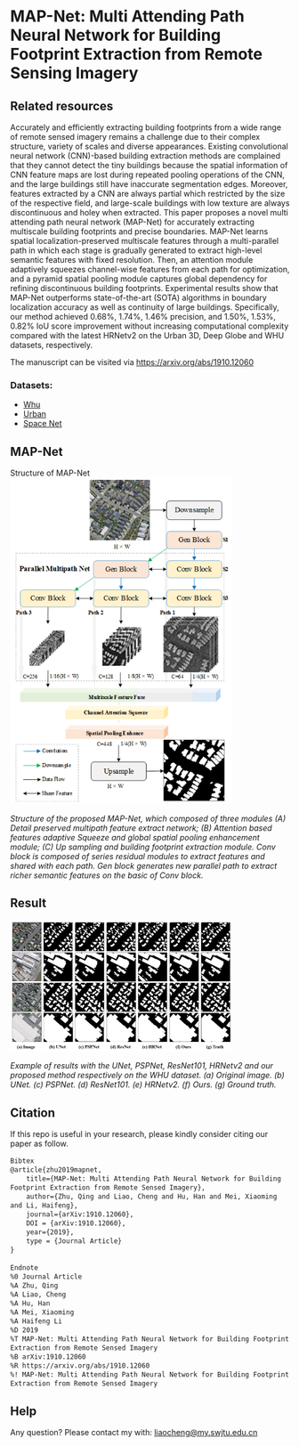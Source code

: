 # **MAP-Net: Multi Attending Path Neural Network for Building Footprint Extraction from Remote Sensing Imagery**

## Related resources
Accurately and efficiently extracting building footprints from a wide range of remote sensed imagery remains a challenge due to their complex structure, variety of scales and diverse appearances. Existing convolutional neural network (CNN)-based building extraction methods are complained that they cannot detect the tiny buildings because the spatial information of CNN feature maps are lost during repeated pooling operations of the CNN, and the large buildings still have inaccurate segmentation edges. Moreover, features extracted by a CNN are always partial which restricted by the size of the respective field, and large-scale buildings with low texture are always discontinuous and holey when extracted. This paper proposes a novel multi attending path neural network (MAP-Net) for accurately extracting multiscale building footprints and precise boundaries. MAP-Net learns spatial localization-preserved multiscale features through a multi-parallel path in which each stage is gradually generated to extract high-level semantic features with fixed resolution. Then, an attention module adaptively squeezes channel-wise features from each path for optimization, and a pyramid spatial pooling module captures global dependency for refining discontinuous building footprints. Experimental results show that MAP-Net outperforms state-of-the-art (SOTA) algorithms in boundary localization accuracy as well as continuity of large buildings. Specifically, our method achieved 0.68\%, 1.74\%, 1.46\% precision, and 1.50\%, 1.53\%, 0.82\% IoU score improvement without increasing computational complexity compared with the latest HRNetv2 on the Urban 3D, Deep Globe and WHU datasets, respectively.

The manuscript can be visited via https://arxiv.org/abs/1910.12060

### Datasets:

* [Whu](http://study.rsgis.whu.edu.cn/pages/download/building_dataset.html)
* [Urban](https://spacenetchallenge.github.io/datasets/Urban_3D_Challenge_summary.html)
* [Space Net](https://spacenetchallenge.github.io/datasets/spacenetBuildings-V2summary.html)



## MAP-Net

Structure of MAP-Net<bar>
<img src="image/main.png" width="400px" hight="400px" />

​*Structure of the proposed MAP-Net, which composed of three modules (A) Detail preserved multipath feature extract network; (B) Attention based features adaptive Squeeze and global spatial pooling enhancement module; (C) Up sampling and building footprint extraction module. Conv block is composed of series residual modules to extract features and shared with each path. Gen block generates new parallel path to extract richer semantic features on the basic of Conv block.*  



## Result

<img src="image/result.png" width="400px" hight="400px" />

​*Example of results with the UNet, PSPNet, ResNet101, HRNetv2 and our proposed method respectively on the WHU dataset. (a) Original image. (b) UNet. (c) PSPNet. (d) ResNet101. (e) HRNetv2. (f) Ours. (g) Ground truth.*  

## Citation
If this repo is useful in your research, please kindly consider citing our paper as follow.
```
Bibtex
@article{zhu2019mapnet,
    title={MAP-Net: Multi Attending Path Neural Network for Building Footprint Extraction from Remote Sensed Imagery},
    author={Zhu, Qing and Liao, Cheng and Hu, Han and Mei, Xiaoming and Li, Haifeng},
    journal={arXiv:1910.12060},
    DOI = {arXiv:1910.12060},
    year={2019},
    type = {Journal Article}
}

Endnote
%0 Journal Article
%A Zhu, Qing
%A Liao, Cheng
%A Hu, Han
%A Mei, Xiaoming
%A Haifeng Li
%D 2019
%T MAP-Net: Multi Attending Path Neural Network for Building Footprint Extraction from Remote Sensed Imagery
%B arXiv:1910.12060
%R https://arxiv.org/abs/1910.12060
%! MAP-Net: Multi Attending Path Neural Network for Building Footprint Extraction from Remote Sensed Imagery

```

##  Help

Any question? Please contact my with: liaocheng@my.swjtu.edu.cn



